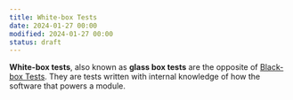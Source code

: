 ```yaml
---
title: White-box Tests
date: 2024-01-27 00:00
modified: 2024-01-27 00:00
status: draft
---
```


**White-box tests**, also known as **glass box tests** are the opposite of [Black-box Tests](black-box-tests.md). They are tests written with internal knowledge of how the software that powers a module.